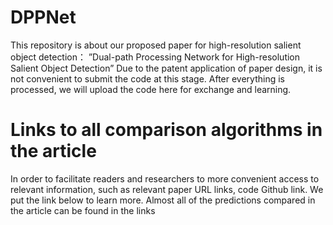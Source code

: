# DPPNet
This repository is about our proposed paper for high-resolution salient object detection： ”Dual-path Processing Network for High-resolution Salient Object Detection”
Due to the patent application of paper design, it is not convenient to submit the code at this stage. After everything is processed, we will upload the code here for exchange and learning.
# Links to all comparison algorithms in the article
In order to facilitate readers and researchers to more convenient access to relevant information, such as relevant paper URL links, code Github link. We put the link below to learn more. Almost all of the predictions compared in the article can be found in the links
